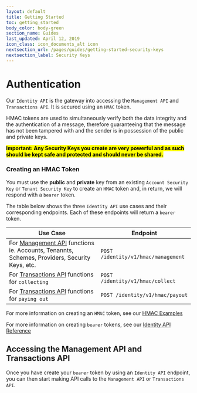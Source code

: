 ```yaml
---
layout: default
title: Getting Started
toc: getting_started
body_color: body-green
section_name: Guides
last_updated: April 12, 2019
icon_class: icon_documents_alt icon
nextsection_url: /pages/guides/getting-started-security-keys
nextsection_label: Security Keys
---
```

# Authentication
Our `Identity API` is the gateway into accessing the `Management API` and `Transactions API`. It is secured using an `HMAC` token.

HMAC tokens are used to simultaneously verify both the data integrity and the authentication of a message,
therefore guaranteeing that the message has not been tampered with and the sender is in possession of the public and private keys.

**<mark>Important: Any Security Keys you create are very powerful and as such should be kept safe and protected and should never be shared.</mark>**

### Creating an HMAC Token
You must use the **public** and **private** key from an existing `Account Security Key` or `Tenant Security Key` to create an `HMAC` token and, in return, 
we will respond with a `bearer` token. 

The table below shows the three `Identity API` use cases and their corresponding endpoints. Each of these endpoints will return a `bearer` token.

Use Case | Endpoint
-|-
For [Management API](#management-api) functions ie. Accounts, Tenannts, Schemes, Providers, Security Keys, etc. | `POST /identity/v1/hmac/management`
For [Transactions API](#transactions-api) functions for `collecting` | `POST /identity/v1/hmac/collect`
For [Transactions API](#transactions-api) functions for `paying out` | `POST /identity/v1/hmac/payout`

For more information on creating an `HMAC` token, see our [HMAC Examples](https://github.com/Imburse-Payments/hmac-examples)

For more information on creating `bearer` tokens, see our [Identity API Reference](https://api-docs.imbursepayments.com/#f6bf99b9-ca03-47b5-a667-8e1a5a625b0e)

## Accessing the Management API and Transactions API

Once you have create your `bearer` token by using an `Identity API` endpoint, you can then start making API calls to the `Management API` or `Transactions API`.

